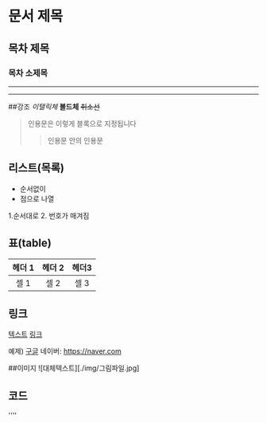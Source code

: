 # 문서 제목
## 목차 제목
### 목차 소제목
*** 
--- 

##강조
*이탤릭체*
**볼드체**
~~취소선~~

>인용문은 이렇게 블록으로 지정됩니다
>> 인용문 안의 인용문

## 리스트(목록)
* 순서없이
* 점으로 나열

1.순서대로
2. 번호가 매겨짐

## 표(table)
| 헤더 1 | 헤더 2 | 헤더3 |
|:--:|:--:|:--:|
| 셀 1 | 셀 2 | 셀 3 |

## 링크
[텍스트](filename.md)
[링크](http://링크주소/)

예제)
[구글](http://google.com)
네이버: <https://naver.com>

##이미지
![대체텍스트][./img/그림파일.jpg]
## 코드
''''
